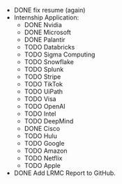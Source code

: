 - DONE fix resume (again)
- Internship Application:
	- DONE Nvidia
	- DONE Microsoft
	- DONE Palantir
	- TODO Databricks
	- TODO Sigma Computing
	- TODO Snowflake
	- TODO Splunk
	- TODO Stripe
	- TODO TikTok
	- TODO UiPath
	- TODO Visa
	- TODO OpenAI
	- TODO Intel
	- TODO DeepMind
	- DONE Cisco
	- TODO Hulu
	- TODO Google
	- TODO Amazon
	- TODO Netflix
	- TODO Apple
- DONE Add LRMC Report to GitHub.
